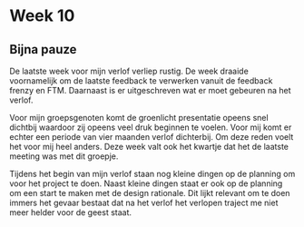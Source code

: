 # Week 10

## Bijna pauze

De laatste week voor mijn verlof verliep rustig. De week draaide voornamelijk om de laatste feedback te verwerken vanuit de feedback frenzy en FTM. Daarnaast is er uitgeschreven wat er moet gebeuren na het verlof.&#x20;

Voor mijn groepsgenoten komt de groenlicht presentatie opeens snel dichtbij waardoor zij opeens veel druk beginnen te voelen. Voor mij komt er echter een periode van vier maanden verlof dichterbij. Om deze reden voelt het voor mij heel anders. Deze week valt ook het kwartje dat het de laatste meeting was met dit groepje.&#x20;

Tijdens het begin van mijn verlof staan nog kleine dingen op de planning om voor het project te doen. Naast kleine dingen staat er ook op de planning om een start te maken met de design rationale. Dit lijkt relevant om te doen immers het gevaar bestaat dat na het verlof het verlopen traject me niet meer helder voor de geest staat.&#x20;
